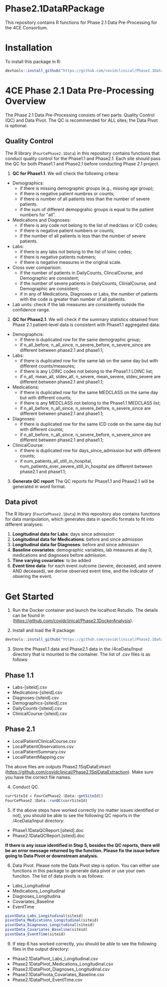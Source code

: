 # Phase2.1DataRPackage
This repository contains R functions for Phase 2.1 Data Pre-Processing for the 4CE Consortium.

# Installation

To install this package in R:

``` R
devtools::install_github("https://github.com/covidclinical/Phase2.1DataRPackage", subdir="FourCePhase2.1Data", upgrade=FALSE)
```

# 4CE Phase 2.1 Data Pre-Processing Overview

The Phase 2.1 Data Pre-Processing consists of two parts: Quality Control (QC) and Data Pivot. The QC is recommended for ALL sites; the Data Pivot is optional. 


## Quality Control 

The R library (`FourCePhase2.1Data`) in this repository contains functions that conduct quality control for the Phase1.1 and Phase2.1. Each site should pass the QC for both Phase1.1 and Phase2.1 before conducting Phase 2.1 project. 

1. **QC for Phase1.1**. We will check the following critera: 
+ Demographics:  
  + if there is missing demographic groups (e.g., missing age group); 
  + if there is negative patient numbres or counts; 
  + if there is number of all patients less than the number of severe patients. 
  + if the sum of different demopgrahic groups is equal to the patient numbers for "all". 
+ Medications and Diagnoses:
  + if there is any code not belong to the list of medclass or ICD codes; 
  + if there is negative patient numbers or counts; 
  + if the number of all patients is less than the number of severe patients.
+ Labs: 
  + if there is any labs not belong to the list of loinc codes;
  + if there is negative patients nubmers; 
  + if there is negative measures in the original scale.
+ Cross over comparison: 
  + if the number of patients in DailyCounts, ClincalCourse, and Demographic are consistent; 
  + if the number of severe patients in DailyCounts, ClinialCourse, and Demographic are consistent;
  + if in any of Medications, Diagnoses or Labs, the number of patients with the code is greater than number of all patients. 
+ Lab units: check if the lab measures are consistently outside the confidence range.

2. **QC for Phase2.1**. We will check if the summary statistics obtained from Phase 2.1 patient-level data is consistent with Phase1.1 aggregated data:
+ Demographcis:
  + if there is duplicated row for the same demographic group;
  + if n_all_before, n_all_since, n_severe_before, n_severe_since are different between phase2.1 and phase1.1;
+ Labs:
  + if there is duplicated row for the same lab on the same day but with different counts/measures;
  + if there is any LOINC codes not belong to the Phase1.1 LOINC list;
  + if n_all, mean_all, stdev_all, n_severe, mean_severe, stdev_severe are different between phase2.1 and phase1.1;
+ Medications:
  + if there is duplicated row for the same MEDCLASS on the same day but with different counts;
  + if there is any MEDCLASS not belong to the Phase1.1 MEDCLASS list;
  + if n_all_before, n_all_since, n_severe_before, n_severe_since are different between phase2.1 and phase1.1;
+ Diagnoses:
  + if there is duplicated row for the same ICD code on the same day but with different counts;
  + if n_all_before, n_all_since, n_severe_before, n_severe_since are different between phase2.1 and phase1.1; 
+ ClinicalCourse:
  + if there is duplicated row for days_since_admission but with different counts;
  + if num_patients_all_still_in_hospital, num_patients_ever_severe_still_in_hospital are different between phase2.1 and phase1.1; 
  
3. **Generate QC report**
The QC reports for Phase1.1 and Phase2.1 will be generated in word format. 


## Data pivot 

The R library (`FourCePhase2.1Data`) in this repository also contains functions for data manipulation, which generates data in specific formats to fit into different analyses:  
1. **Longitudinal data for Labs**: days since admission 
2. **Longitudinal data for Medications**: before and since admission 
3. **Longitudinal data for Diagnoses**: before and since admission 
4. **Baseline covariates**: demographic variables, lab measures at day 0, medications and diagnoses before admission. 
5. **Time varying covariates**: to be added
6. **Event time data**: for each event outcome (severe, deceased, and severe AND deceased), we derive observed event time, and the indicator of obsering the event. 

# Get Started

1. Run the Docker container and launch the localhost Rstudio. The details can be found in (https://github.com/covidclinical/Phase2.1DockerAnalysis).


2. Install and load the R package:

``` R
devtools::install_github("https://github.com/covidclinical/Phase2.1DataRPackage", subdir="FourCePhase2.1Data", upgrade=FALSE)
```
3. Store the Phase1.1 data and Phase2.1 data in the /4ceData/Input directory that is mounted to the container. The list of .csv files is as follows:
## Phase 1.1
+ Labs-[siteid].csv
+ Medications-[siteid].csv
+ Diagnoses-[siteid].csv
+ Demographics-[siteid].csv
+ DailyCounts-[siteid].csv
+ ClinicalCourse-[siteid].csv
## Phase 2.1
+ LocalPatientClinicalCourse.csv
+ LocalPatientObservations.csv
+ LocalPatientSummary.csv
+ LocalPatientMapping.csv

The above files are outputs Phase2.1SqlDataExtract (https://github.com/covidclinical/Phase2.1SqlDataExtraction). Make sure you have the correct file names. 

4. Conduct QC. 
``` R
currSiteId = FourCePhase2.1Data::getSiteId()
FourCePhase2.1Data::runQC(currSiteId)
```

5. If the above steps have worked correctly (no matter issues identified or not), you should be able to see the following QC reports in the /4ceData/Input directory:

+ Phase1.1DataQCReport.[siteid].doc
+ Phase2.1DataQCReport.[siteid].doc

**If there is any issue identified in Step 5, besides the QC reports, there will be an error message returned by the function. Please fix the issue before going to Data Pivot or downstream analysis.**

6. Data Pivot. Please note the Data Pivot step is option. You can either use functions in this package to generate data pivot or use your own funciton. The list of data pivots is as follows:

+ Labs_Longitudinal
+ Medications_Longitudinal
+ Diagnoses_Longitudina
+ Covariates_Baseline
+ EventTime

``` R
pivotData_Labs_Longitudinal(siteid)
pivotData_Medications_Longitudinal(siteid)
pivotData_Diagnoses_Longitudinal(siteid)
pivotData_Covariates_Baseline(siteid)
pivotData_EventTime(siteid)

```

9. If step 6 has worked correctly, you should be able to see the following files in the output directory:

+ Phase2.1DataPivot_Labs_Longitudinal.csv
+ Phase2.1DataPivot_Medications_Longitudinal.csv
+ Phase2.1DataPivot_Diagnoses_Longitudinal.csv
+ Phase2.1DataPivota_Covariates_Baseline.csv
+ Phase2.1DataPivot_EventTime.csv




